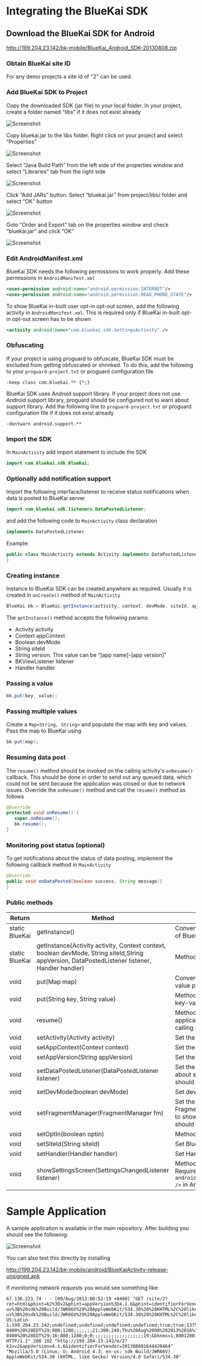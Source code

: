 # Integrating the BlueKai SDK
## Download the BlueKai SDK for Android

http://199.204.23.142/bk-mobile/BlueKai_Android_SDK-20130808.zip

### Obtain BlueKai site ID

For any demo projects a site id of "2" can be used.


### Add BlueKai SDK to Project

Copy the downloaded SDK (jar file) to your local folder. In your project, create a folder named “libs” if it does not exist already

   ![Screenshot](http://199.204.23.142/bk-mobile/android/image001.png)

Copy bluekai.jar to the libs folder. Right click on your project and select “Properties”

   ![Screenshot](http://199.204.23.142/bk-mobile/android/image003.png)

Select “Java Build Path” from the left side of the properties window and select “Libraries” tab from the right side

   ![Screenshot](http://199.204.23.142/bk-mobile/android/image005.png)

Click “Add JARs” button. Select “bluekai.jar” from project/libs/ folder and select “OK” button

   ![Screenshot](http://199.204.23.142/bk-mobile/android/image007.png)

Goto “Order and Export” tab on the properties window and check “bluekai.jar” and click “OK”

   ![Screenshot](http://199.204.23.142/bk-mobile/android/image009.png)

### Edit AndroidManifest.xml

BlueKai SDK needs the following permissions to work properly. Add these permissions in `AndroidManifest.xml`

```xml
<uses-permission android:name="android.permission.INTERNET"/>
<uses-permission android:name="android.permission.READ_PHONE_STATE"/>
```

To show BlueKai in-built user opt-in opt-out screen, add the following activity in `AndroidManifest.xml`. This is required only if BlueKai in-built opt-in opt-out screen has to be shown

```xml
<activity android:name="com.bluekai.sdk.SettingsActivity" />
```

### Obfuscating

If your project is using proguard to obfuscate, BlueKai SDK must be excluded from getting obfuscated or shrinked. To do this, add the following to your `proguard-project.txt` or proguard configuration file

```
-keep class com.bluekai.** {*;}
```

BlueKai SDK uses Android support library. If your project does not use Android support library, proguard should be configured not to warn about support library. Add the following line to `proguard-project.txt` or proguard configuration file if it does not exist already

```
-dontwarn android.support.**
```

### Import the SDK 

In `MainActivity` add import statement to include the SDK

```java
import com.bluekai.sdk.BlueKai;
```

### Optionally add notification support 

Import the following interface/listener to receive status notifications when data is posted to BlueKai server

```java
import com.bluekai.sdk.listeners.DataPostedListener;
```

and add the following code to `MainActivity` class declaration

```java
implements DataPostedListener
```

Example:

```java
public class MainActivity extends Activity implements DataPostedListener{
}
```

### Creating instance

Instance to BlueKai SDK can be created anywhere as required. Usually it is created in `onCreate()` method of `MainActivity`

```java
BlueKai bk = BlueKai.getInstance(activity, context, devMode, siteId, appVersion, listener, handler);
```

The `getInstance()` method accepts the following params:

* Activity activity
* Context appContext
* Boolean devMode
* String siteId
* String version. This value can be “[app name]-[app version]”
* BKViewListener listener
* Handler handler

### Passing a value

```java
bk.put(key, value);
```

### Passing multiple values

Create a `Map<String, String>` and populate the map with key and values. Pass the map to BlueKai using

```java
bk.put(map);
```

### Resuming data post

The `resume()` method should be invoked on the calling activity's `onResume()` callback. This should be done in order to send out any queued data, which could not be sent because the application was closed or due to network issues. Override the `onResume()` method and call the `resume()` method as follows

```java
@Override
protected void onResume() {
   super.onResume();
   bk.resume();
}
```

### Monitoring post status (optional)

To get notifications about the status of data posting, implement the following callback method in `MainActivity`

```java
@Override
public void onDataPosted(boolean success, String message){
}
```

### Public methods

Return | Method | Description
--- | --- | ---
static BlueKai | getInstance() |Convenience method to initialize and get instance of BlueKai without arguments.
static BlueKai | getInstance(Activity activity, Context context, boolean devMode, String siteId,String appVersion, DataPostedListener listener, Handler handler) |Method to get BlueKai instance
void | put(Map map) |Convenience method to send a bunch of key-value pairs to BlueKai
void | put(String key, String value) |Method to send data to BlueKai. Accepts a single key-value pair
void | resume() |Method to resume BlueKai process after calling application resumes. To use in onResume() of the calling activity
void | setActivity(Activity activity) |Set the calling activity reference
void | setAppContext(Context context) |Set the calling application context
void | setAppVersion(String appVersion) |Set the calling application's version
void | setDataPostedListener(DataPostedListener listener) |Set the DataPostedListener to get notifications about status of a data posting. Calling activity should implement this interface
void | setDevMode(boolean devMode) |Set developer mode (True or False)
void | setFragmentManager(FragmentManager fm) |Set the fragment manager from calling FragmentActivity. Used when devMode is enabled to show webview in a popup dialog. Calling activity should be FragmentActivity
void | setOptIn(boolean optin) |Method to set user opt-in or opt-out preference
void | setSiteId(String siteId) |Set BlueKai site id
void | setHandler(Handler handler) |Set Handler to get data posting updates
void | showSettingsScreen(SettingsChangedListener listener) |Method to show BlueKai in-built opt-in screen. Requires `<activity android:name="com.bluekai.sdk.SettingsActivity" />` in AndroidManifest.xml to be present

# Sample Application 

A sample application is available in the main repository.  After
building you should see the following: 

![Screenshot](http://199.204.23.142/bk-mobile/android/BlueKaiActivity-release-unsigned.png)

You can also test this directly by installing 

  http://199.204.23.142/bk-mobile/android/BlueKaiActivity-release-unsigned.apk
   
If monitoring network requests you would see something like: 

```
67.136.221.74 - - [09/Aug/2013:00:52:19 +0400] "GET /site/2?ret=html&phint=k2%3Dv2&phint=appVersion%3D4.1.6&phint=identifierForVendor%3D201308081644420464&phint=mobile%3Dapp&bkfpd=TF1;015;;;;;;;;;;;;;;;;;;;;;;Mozilla;Netscape;5.0%20%28Linux%3B%20U%3B%20Android%204.3%3B%20en-us%3B%20sdk%20Build/JWR66V%29%20AppleWebKit/534.30%20%28KHTML%2C%20like%20Gecko%29%20Version/4.0%20Safari/534.30;20030107;undefined;true;;true;Linux%20armv7l;undefined;Mozilla/5.0%20%28Linux%3B%20U%3B%20Android%204.3%3B%20en-us%3B%20sdk%20Build/JWR66V%29%20AppleWebKit/534.30%20%28KHTML%2C%20like%20Gecko%29%20Version/4.0%20Safari/534.30;en-US;Latin-1;199.204.23.142;undefined;undefined;undefined;undefined;true;true;1375995139684;-5;Tue%20Jun%2007%202005%2021%3A33%3A44%20GMT-0400%20%28EDT%29;800;1280;;;;;;;21;300;240;Thu%20Aug%2008%202013%2016%3A52%3A19%20GMT-0400%20%28EDT%29;16;800;1280;0;0;;;;;;;;;;;;;;;;;;;19;&bknms=1,800128016,1375995139545,240,0,0,1&bkrid=981067699&r=37344997 HTTP/1.1" 200 102 "http://199.204.23.142/m/2?k2=v2&appVersion=4.1.6&identifierForVendor=201308081644420464" "Mozilla/5.0 (Linux; U; Android 4.3; en-us; sdk Build/JWR66V) AppleWebKit/534.30 (KHTML, like Gecko) Version/4.0 Safari/534.30"
```


